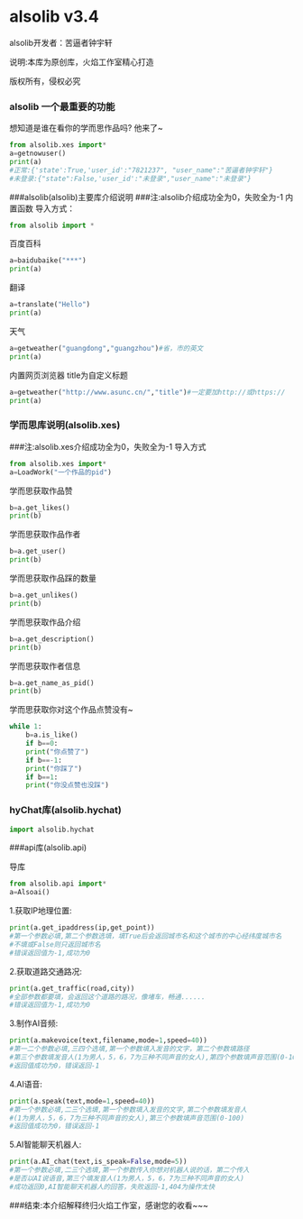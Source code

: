 
# alsolib v3.4
alsolib开发者：苦逼者钟宇轩

说明:本库为原创库，火焰工作室精心打造

版权所有，侵权必究


### alsolib 一个最重要的功能
想知道是谁在看你的学而思作品吗?
他来了~
```python
from alsolib.xes import*
a=getnowuser()
print(a) 
#正常:{'state':True,'user_id':"7821237", "user_name":"苦逼者钟宇轩"}
#未登录:{"state":False,'user_id':"未登录","user_name":"未登录"}
```


###alsolib(alsolib)主要库介绍说明
###注:alsolib介绍成功全为0，失败全为-1
内置函数 导入方式：

```python
from alsolib import *
```
百度百科

```python
a=baidubaike("***")
print(a)
```
翻译

```python
a=translate("Hello") 
print(a)
```
天气

```python
a=getweather("guangdong","guangzhou")#省，市的英文
print(a)
```

内置网页浏览器 title为自定义标题

```python
a=getweather("http://www.asunc.cn/","title")#一定要加http://或https://
print(a)
```

### 学而思库说明(alsolib.xes)
###注:alsolib.xes介绍成功全为0，失败全为-1
导入方式
```python
from alsolib.xes import*
a=LoadWork("一个作品的pid")
```


学而思获取作品赞

```python
b=a.get_likes()
print(b)
```

学而思获取作品作者

```python
b=a.get_user()
print(b)
```

学而思获取作品踩的数量

```python
b=a.get_unlikes()
print(b)
```

学而思获取作品介绍

```python
b=a.get_description()
print(b)
```

学而思获取作者信息

```python
b=a.get_name_as_pid()
print(b)
```

学而思获取你对这个作品点赞没有~

```python
while 1:
    b=a.is_like()
    if b==0:
	print("你点赞了")
    if b==-1:
	print("你踩了")
    if b==1:
	print("你没点赞也没踩")
```

### hyChat库(alsolib.hychat)

```python
import alsolib.hychat 
```
###api库(alsolib.api)

导库
```python
from alsolib.api import*
a=Alsoai()
```
1.获取IP地理位置:
```python
print(a.get_ipaddress(ip,get_point))
#第一个参数必填,第二个参数选填，填True后会返回城市名和这个城市的中心经纬度城市名
#不填或False则只返回城市名
#错误返回值为-1,成功为0
```
2.获取道路交通路况:
```python
print(a.get_traffic(road,city))
#全部参数都要填，会返回这个道路的路况，像堵车，畅通......
#错误返回值为-1,成功为0
```
3.制作AI音频:
```python
print(a.makevoice(text,filename,mode=1,speed=40))
#第一二个参数必填,三四个选填,第一个参数填入发音的文字，第二个参数填路径
#第三个参数填发音人(1为男人，5，6，7为三种不同声音的女人),第四个参数填声音范围(0-100)
#返回值成功为0，错误返回-1
```
4.AI语音:
```python
print(a.speak(text,mode=1,speed=40))
#第一个参数必填,二三个选填,第一个参数填入发音的文字,第二个参数填发音人
#(1为男人，5，6，7为三种不同声音的女人),第三个参数填声音范围(0-100)
#返回值成功为0，错误返回-1
```
5.AI智能聊天机器人:
```python
print(a.AI_chat(text,is_speak=False,mode=5))
#第一个参数必填,二三个选填,第一个参数传入你想对机器人说的话，第二个传入
#是否以AI说语音,第三个填发音人(1为男人，5，6，7为三种不同声音的女人)
#成功返回0,AI智能聊天机器人的回答，失败返回-1,404为操作太快
```

###结束:本介绍解释终归火焰工作室，感谢您的收看~~~



